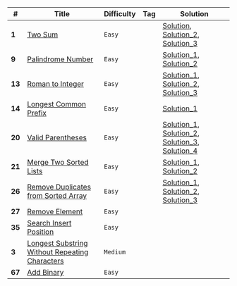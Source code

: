 | #      | Title                                                                                                                           | Difficulty   | Tag | Solution                                                                                                                                                                                                                                                                                                                                                                                                                                                                                                       |
|--------|---------------------------------------------------------------------------------------------------------------------------------|--------------|-----|----------------------------------------------------------------------------------------------------------------------------------------------------------------------------------------------------------------------------------------------------------------------------------------------------------------------------------------------------------------------------------------------------------------------------------------------------------------------------------------------------------------|
| **1**  | [Two Sum](https://leetcode.com/problems/two-sum/)                                                                               | ```Easy```   |     | [Solution](https://github.com/toborix/MyLeetcode-Solutions/blob/master/src/Levels/Easy/TwoSum/Solution.java), [Solution_2](https://github.com/toborix/MyLeetcode-Solutions/blob/master/src/Levels/Easy/TwoSum/Solution_2.java), [Solution_3](https://github.com/toborix/MyLeetcode-Solutions/blob/master/src/Levels/Easy/TwoSum/Solution_3.java)                                                                                                                                                               |
| **9**  | [Palindrome Number](https://leetcode.com/problems/palindrome-number/)                                                           | ```Easy```   |     | [Solution_1](https://github.com/toborix/MyLeetcode-Solutions/blob/master/src/Levels/Easy/PalindromeNumber/Solution.java), [Solution_2](https://github.com/toborix/MyLeetcode-Solutions/blob/master/src/Levels/Easy/PalindromeNumber/Solution_2.java)                                                                                                                                                                                                                                                           |
| **13** | [Roman to Integer](https://leetcode.com/problems/roman-to-integer/)                                                             | ```Easy```   |     | [Solution_1](https://github.com/toborix/MyLeetcode-Solutions/blob/master/src/Levels/Easy/RomanToInt/RomanToInt.java), [Solution_2](https://github.com/toborix/MyLeetcode-Solutions/blob/master/src/Levels/Easy/RomanToInt/Solution.java), [Solution_3](https://github.com/toborix/MyLeetcode-Solutions/blob/master/src/Levels/Easy/RomanToInt/Solution2.java)                                                                                                                                                  |
| **14** | [Longest Common Prefix](https://leetcode.com/problems/longest-common-prefix/)                                                   | ```Easy```   |     | [Solution_1](https://github.com/toborix/MyLeetcode-Solutions/blob/master/src/Levels/Easy/LongestCommonPrefix/Solution.java)                                                                                                                                                                                                                                                                                                                                                                                    |
| **20** | [Valid Parentheses](https://leetcode.com/problems/valid-parentheses/)                                                           | ```Easy```   |     | [Solution_1](https://github.com/toborix/MyLeetcode-Solutions/blob/master/src/Levels/Easy/ValidParentheses/Solution_1.java), [Solution_2](https://github.com/toborix/MyLeetcode-Solutions/blob/master/src/Levels/Easy/ValidParentheses/Solution_2.java), [Solution_3](https://github.com/toborix/MyLeetcode-Solutions/blob/master/src/Levels/Easy/ValidParentheses/Solution_3.java), [Solution_4](https://github.com/toborix/MyLeetcode-Solutions/blob/master/src/Levels/Easy/ValidParentheses/Solution_4.java) |
| **21** | [Merge Two Sorted Lists](https://leetcode.com/problems/merge-two-sorted-lists/)                                                 | ```Easy```   |     | [Solution_1](https://github.com/toborix/MyLeetcode-Solutions/blob/master/src/Levels/Easy/MergeTwoSortedLists/Solution_1.java), [Solution_2](https://github.com/toborix/MyLeetcode-Solutions/blob/master/src/Levels/Easy/MergeTwoSortedLists/Solution_2.java)                                                                                                                                                                                                                                                   |
| **26** | [Remove Duplicates from Sorted Array](https://leetcode.com/problems/remove-duplicates-from-sorted-array/)                       | ```Easy```   |     | [Solution_1](https://github.com/toborix/MyLeetcode-Solutions/blob/master/src/Levels/Easy/RemoveDublicatesFromSortedArray/Solution_1.java), [Solution_2](https://github.com/toborix/MyLeetcode-Solutions/blob/master/src/Levels/Easy/RemoveDublicatesFromSortedArray/Solution_2.java), [Solution_3](https://github.com/toborix/MyLeetcode-Solutions/blob/master/src/Levels/Easy/RemoveDublicatesFromSortedArray/Solution_3.java)                                                                                |
| **27** | [Remove Element](https://leetcode.com/problems/remove-element/)                                                                 | ```Easy```   |     |                                                                                                                                                                                                                                                                                                                                                                                                                                                                                                                |
| **35** | [Search Insert Position](https://leetcode.com/problems/search-insert-position/)                                                 | ```Easy```   |     |                                                                                                                                                                                                                                                                                                                                                                                                                                                                                                                |
| **3**  | [Longest Substring Without Repeating Characters](https://leetcode.com/problems/longest-substring-without-repeating-characters/) | ```Medium``` |     |                                                                                                                                                                                                                                                                                                                                                                                                                                                                                                                |
| **67** | [Add Binary](https://leetcode.com/problems/add-binary/)                                                                         | ```Easy```   |     |                                                                                                                                                                                                                                                                                                                                                                                                                                                                                                                |

